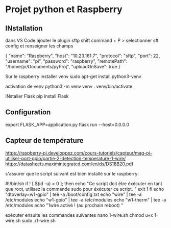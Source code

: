 # Projet python et Raspberry

## INstallation
dans VS Code ajouter le plugin sftp 
shift command + P > selectionner sft config et renseigner les champs

{
    "name": "Raspberry",
    "host": "10.23.161.7",
    "protocol": "sftp",
    "port": 22,
    "username": "pi",
    "password": "raspberry",
    "remotePath": "/home/pi/Documents/pyProj",
    "uploadOnSave": true
}

Sur le raspberry installer venv
sudo apt-get install python3-venv

activation de venv
python3 -m venv venv
. venv/bin/activate

INstaller Flask
pip install Flask

## Configuration

export FLASK_APP=application.py
flask run --host=0.0.0.0

## Capteur de température
https://raspberry-pi.developpez.com/cours-tutoriels/capteur/mag-pi-utiliser-port-gpio/partie-2-detection-temperature-1-wire/
https://datasheets.maximintegrated.com/en/ds/DS18B20.pdf

s'assurer que le script suivant est bien installé sur le raspberry:

#!/bin/sh
if ! [ $(id -u) = 0 ]; then
   echo "Ce script doit être éxécuter en tant que root, utilisez la commande sudo pour éxécuter ce script. "
   exit 1
fi
echo "dtoverlay=w1-gpio" | tee -a /boot/config.txt
echo "wire" | tee -a /etc/modules
echo "w1-gpio" | tee -a /etc/modules
echo "w1-therm" | tee -a /etc/modules
echo "1wire activé ! (au prochain reboot) "

exécuter ensuite les commandes suivantes
nano 1-wire.sh
chmod u+x 1-wire.sh 
sudo ./1-wire.sh